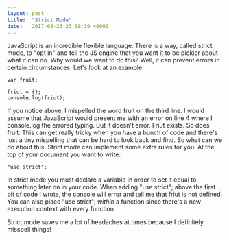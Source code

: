 ```yaml
---
layout: post
title:  "Strict Mode"
date:   2017-08-23 23:18:19 +0000
---
```



JavaScript is an incredible flexible language. There is a way, called strict mode, to "opt in" and tell the JS engine that you want it to be pickier about what it can do. Why would we want to do this? Well, it can prevent errors in certain circumstances. Let's look at an example.

```
var fruit;

friut = {};
console.log(friut);
```

If you notice above, I mispelled the word fruit on the third line. I would assume that JavaScript would present me with an error on line 4 where I console.log the errored typing. But it doesn't error. Friut exists. So does fruit. This can get really tricky when you have a bunch of code and there's just a tiny mispelling that can be hard to look back and find. So what can we do about this. Strict mode can implement some extra rules for you. At the top of your document you want to write:

```
"use strict";
```

In strict mode you must declare a variable in order to set it equal to something later on in your code. When adding "use strict"; above the first bit of code I wrote, the console will error and tell me that friut is not defined. You can also place "use strict"; *within* a function since there's a new execution context with every function. 

Strict mode saves me a lot of headaches at times because I definitely misspell things!

